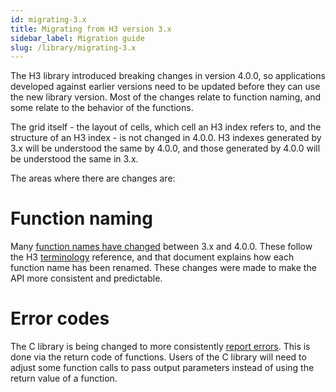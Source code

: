```yaml
---
id: migrating-3.x
title: Migrating from H3 version 3.x
sidebar_label: Migration guide
slug: /library/migrating-3.x
---
```


The H3 library introduced breaking changes in version 4.0.0, so applications developed against earlier versions
need to be updated before they can use the new library version. Most of the changes relate to function naming,
and some relate to the behavior of the functions.

The grid itself - the layout of cells, which cell an H3 index refers to, and the structure of an H3 index - is
not changed in 4.0.0. H3 indexes generated by 3.x will be understood the same by 4.0.0, and those generated by 4.0.0
will be understood the same in 3.x.

The areas where there are changes are:

# Function naming

Many [function names have changed](./migration-3.x/functions) between 3.x and 4.0.0. These follow the H3 [terminology](./terminology) reference,
and that document explains how each function name has been renamed. These changes were made to make the API more
consistent and predictable.

# Error codes

The C library is being changed to more consistently [report errors](./errors). This is done via the return code of
functions. Users of the C library will need to adjust some function calls to pass output parameters instead of
using the return value of a function.
